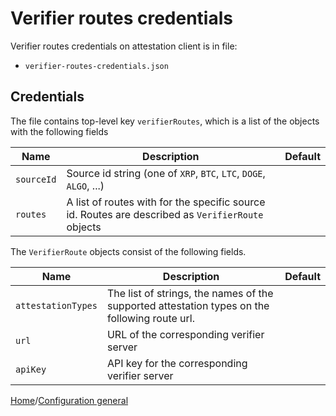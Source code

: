 # Verifier routes credentials

Verifier routes credentials on attestation client is in file:

- `verifier-routes-credentials.json`


## Credentials

The file contains top-level key `verifierRoutes`, which is a list of the objects with the following fields

| Name                 | Description                                                                                                               | Default |
| -------------------- | ------------------------------------------------------------------------------------------------------------------------- | ------- |
| `sourceId`           | Source id string (one of `XRP`, `BTC`, `LTC`, `DOGE`, `ALGO`, ...)                                                        |         |
| `routes`             | A list of routes with for the specific source id. Routes are described as `VerifierRoute` objects                         |         |

The `VerifierRoute` objects consist of the following fields.

| Name                 | Description                                                                                                               | Default |
| -------------------- | ------------------------------------------------------------------------------------------------------------------------- | ------- |
| `attestationTypes`   | The list of strings, the names of the supported attestation types on the following route url.                             |         |
| `url`                | URL of the corresponding verifier server                                                                                  |         |
| `apiKey`             | API key for the corresponding verifier server                                                                             |         |

[Home](../README.md)/[Configuration general](./config-general.md)

